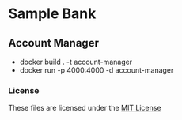 # Sample Bank

## Account Manager

- docker build . -t account-manager
- docker run -p 4000:4000 -d account-manager

### License

These files are licensed under the [MIT License](LICENSE)
